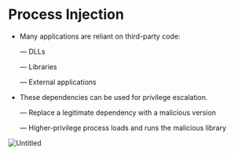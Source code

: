 # **Process Injection**

- Many applications are reliant on third-party
code:

    — DLLs
  
    — Libraries
  
    — External applications
    
- These dependencies can be used for privilege
escalation.

    — Replace a legitimate dependency with a malicious
      version

    — Higher-privilege process loads and runs the
      malicious library
  
![Untitled](https://s3-us-west-2.amazonaws.com/secure.notion-static.com/c4d5fd92-7d95-4f42-9537-e1382109fa20/Untitled.png)
